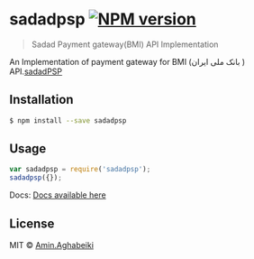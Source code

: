 # sadadpsp [![NPM version](https://badge.fury.io/js/sadadpsp.svg)](https://npmjs.org/package/sadadpsp) 

> Sadad Payment gateway(BMI) API Implementation

An Implementation of payment gateway for BMI (بانک ملی ایران ) API.[sadadPSP](https://sadadpsp.ir/fa/content/131/%D8%AF%D8%B1%DA%AF%D8%A7%D9%87-%D9%BE%D8%B1%D8%AF%D8%A7%D8%AE%D8%AA-%D8%A7%DB%8C%D9%86%D8%AA%D8%B1%D9%86%D8%AA%DB%8C) 

## Installation

```sh
$ npm install --save sadadpsp
```

## Usage

```js
var sadadpsp = require('sadadpsp');
sadadpsp({}); 
```
Docs:
[Docs available here](https://raianraika.github.io/sadadpsp/)
## License

MIT © [Amin.Aghabeiki](https://github.com/RaianRaika)

